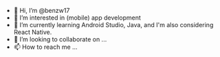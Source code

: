 - 👋 Hi, I’m @benzw17
- 👀 I’m interested in (mobile) app development
- 🌱 I’m currently learning Android Studio, Java, and I'm also considering React Native. 
- 💞️ I’m looking to collaborate on ...
- 📫 How to reach me ...

<!---
benzw17/benzw17 is a ✨ special ✨ repository because its `README.md` (this file) appears on your GitHub profile.
You can click the Preview link to take a look at your changes.
--->
